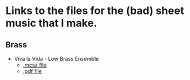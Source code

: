 # Links to the files for the (bad) sheet music that I make.
## Brass
- Viva la Vida - Low Brass Ensemble
  - [.mcsz file](https://github.com/JCG492/musescore-parts/blob/main/Brass%20Ensemble/Viva%20la%20Vida/Viva%20la%20Vida%20-%20Low%20Brass%20Ensemble.mscz)
  - [.pdf file](https://github.com/JCG492/musescore-parts/blob/main/Brass%20Ensemble/Viva%20la%20Vida/Viva%20la%20Vida%20-%20Low%20Brass%20Ensemble-Score_and_Parts.pdf)
